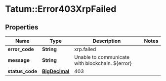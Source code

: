 # Tatum::Error403XrpFailed

## Properties
Name | Type | Description | Notes
------------ | ------------- | ------------- | -------------
**error_code** | **String** | xrp.failed | 
**message** | **String** | Unable to communicate with blockchain. ${error} | 
**status_code** | [**BigDecimal**](BigDecimal.md) | 403 | 

